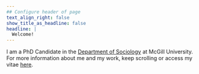 ```yaml
---
## Configure header of page
text_align_right: false
show_title_as_headline: false
headline: |
  Welcome!
---
```


<!-- this is a subheadline -->

I am a PhD Candidate in the [Department of Sociology](https://www.mcgill.ca/sociology/) at McGill University. For more information about me and my work, keep scrolling <i class="fas fa-arrow-down"></i> or access my vitae [here](/files/CV_August2021.pdf).